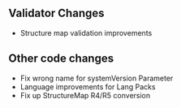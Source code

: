 ## Validator Changes

* Structure map validation improvements

## Other code changes

* Fix wrong name for systemVersion Parameter
* Language improvements for Lang Packs
* Fix up StructureMap R4/R5 conversion

